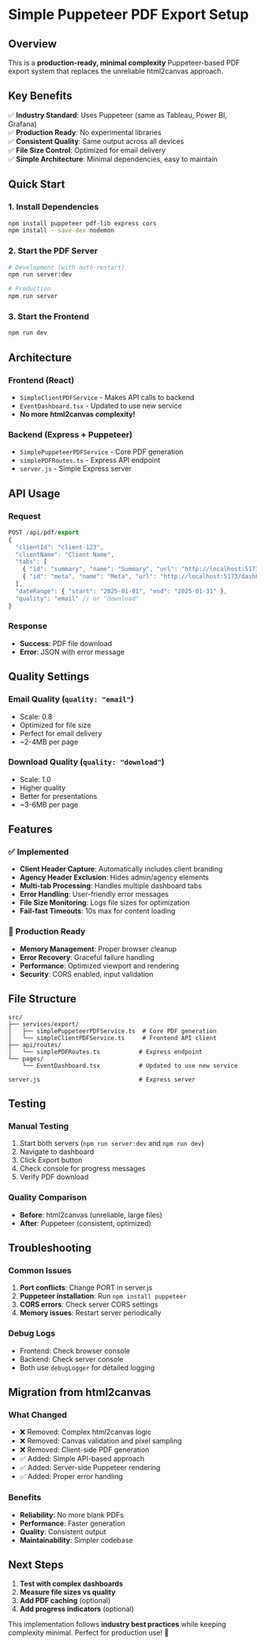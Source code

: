 # Simple Puppeteer PDF Export Setup

## Overview
This is a **production-ready, minimal complexity** Puppeteer-based PDF export system that replaces the unreliable html2canvas approach.

## Key Benefits
✅ **Industry Standard**: Uses Puppeteer (same as Tableau, Power BI, Grafana)  
✅ **Production Ready**: No experimental libraries  
✅ **Consistent Quality**: Same output across all devices  
✅ **File Size Control**: Optimized for email delivery  
✅ **Simple Architecture**: Minimal dependencies, easy to maintain  

## Quick Start

### 1. Install Dependencies
```bash
npm install puppeteer pdf-lib express cors
npm install --save-dev nodemon
```

### 2. Start the PDF Server
```bash
# Development (with auto-restart)
npm run server:dev

# Production
npm run server
```

### 3. Start the Frontend
```bash
npm run dev
```

## Architecture

### Frontend (React)
- `SimpleClientPDFService` - Makes API calls to backend
- `EventDashboard.tsx` - Updated to use new service
- **No more html2canvas complexity!**

### Backend (Express + Puppeteer)
- `SimplePuppeteerPDFService` - Core PDF generation
- `simplePDFRoutes.ts` - Express API endpoint
- `server.js` - Simple Express server

## API Usage

### Request
```typescript
POST /api/pdf/export
{
  "clientId": "client-123",
  "clientName": "Client Name",
  "tabs": [
    { "id": "summary", "name": "Summary", "url": "http://localhost:5173/dashboard?tab=summary" },
    { "id": "meta", "name": "Meta", "url": "http://localhost:5173/dashboard?tab=meta" }
  ],
  "dateRange": { "start": "2025-01-01", "end": "2025-01-31" },
  "quality": "email" // or "download"
}
```

### Response
- **Success**: PDF file download
- **Error**: JSON with error message

## Quality Settings

### Email Quality (`quality: "email"`)
- Scale: 0.8
- Optimized for file size
- Perfect for email delivery
- ~2-4MB per page

### Download Quality (`quality: "download"`)
- Scale: 1.0
- Higher quality
- Better for presentations
- ~3-6MB per page

## Features

### ✅ Implemented
- **Client Header Capture**: Automatically includes client branding
- **Agency Header Exclusion**: Hides admin/agency elements
- **Multi-tab Processing**: Handles multiple dashboard tabs
- **Error Handling**: User-friendly error messages
- **File Size Monitoring**: Logs file sizes for optimization
- **Fail-fast Timeouts**: 10s max for content loading

### 🚀 Production Ready
- **Memory Management**: Proper browser cleanup
- **Error Recovery**: Graceful failure handling
- **Performance**: Optimized viewport and rendering
- **Security**: CORS enabled, input validation

## File Structure
```
src/
├── services/export/
│   ├── simplePuppeteerPDFService.ts  # Core PDF generation
│   └── simpleClientPDFService.ts     # Frontend API client
├── api/routes/
│   └── simplePDFRoutes.ts           # Express endpoint
└── pages/
    └── EventDashboard.tsx           # Updated to use new service

server.js                            # Express server
```

## Testing

### Manual Testing
1. Start both servers (`npm run server:dev` and `npm run dev`)
2. Navigate to dashboard
3. Click Export button
4. Check console for progress messages
5. Verify PDF download

### Quality Comparison
- **Before**: html2canvas (unreliable, large files)
- **After**: Puppeteer (consistent, optimized)

## Troubleshooting

### Common Issues
1. **Port conflicts**: Change PORT in server.js
2. **Puppeteer installation**: Run `npm install puppeteer`
3. **CORS errors**: Check server CORS settings
4. **Memory issues**: Restart server periodically

### Debug Logs
- Frontend: Check browser console
- Backend: Check server console
- Both use `debugLogger` for detailed logging

## Migration from html2canvas

### What Changed
- ❌ Removed: Complex html2canvas logic
- ❌ Removed: Canvas validation and pixel sampling
- ❌ Removed: Client-side PDF generation
- ✅ Added: Simple API-based approach
- ✅ Added: Server-side Puppeteer rendering
- ✅ Added: Proper error handling

### Benefits
- **Reliability**: No more blank PDFs
- **Performance**: Faster generation
- **Quality**: Consistent output
- **Maintainability**: Simpler codebase

## Next Steps
1. **Test with complex dashboards**
2. **Measure file sizes vs quality**
3. **Add PDF caching** (optional)
4. **Add progress indicators** (optional)

This implementation follows **industry best practices** while keeping complexity minimal. Perfect for production use! 🚀

